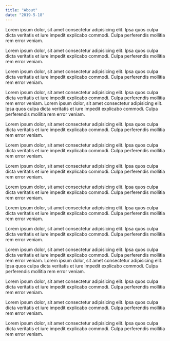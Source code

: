 ```yaml
---
title: "About"
date: "2019-5-18"
---
```


Lorem ipsum dolor, sit amet consectetur adipisicing elit. Ipsa quos culpa dicta veritatis et iure impedit explicabo commodi. Culpa perferendis mollitia rem error veniam. 

Lorem ipsum dolor, sit amet consectetur adipisicing elit. Ipsa quos culpa dicta veritatis et iure impedit explicabo commodi. Culpa perferendis mollitia rem error veniam. 

Lorem ipsum dolor, sit amet consectetur adipisicing elit. Ipsa quos culpa dicta veritatis et iure impedit explicabo commodi. Culpa perferendis mollitia rem error veniam. 

Lorem ipsum dolor, sit amet consectetur adipisicing elit. Ipsa quos culpa dicta veritatis et iure impedit explicabo commodi. Culpa perferendis mollitia rem error veniam. 
Lorem ipsum dolor, sit amet consectetur adipisicing elit. Ipsa quos culpa dicta veritatis et iure impedit explicabo commodi. Culpa perferendis mollitia rem error veniam. 

Lorem ipsum dolor, sit amet consectetur adipisicing elit. Ipsa quos culpa dicta veritatis et iure impedit explicabo commodi. Culpa perferendis mollitia rem error veniam. 

Lorem ipsum dolor, sit amet consectetur adipisicing elit. Ipsa quos culpa dicta veritatis et iure impedit explicabo commodi. Culpa perferendis mollitia rem error veniam. 

Lorem ipsum dolor, sit amet consectetur adipisicing elit. Ipsa quos culpa dicta veritatis et iure impedit explicabo commodi. Culpa perferendis mollitia rem error veniam. 

Lorem ipsum dolor, sit amet consectetur adipisicing elit. Ipsa quos culpa dicta veritatis et iure impedit explicabo commodi. Culpa perferendis mollitia rem error veniam. 

Lorem ipsum dolor, sit amet consectetur adipisicing elit. Ipsa quos culpa dicta veritatis et iure impedit explicabo commodi. Culpa perferendis mollitia rem error veniam. 

Lorem ipsum dolor, sit amet consectetur adipisicing elit. Ipsa quos culpa dicta veritatis et iure impedit explicabo commodi. Culpa perferendis mollitia rem error veniam. 

Lorem ipsum dolor, sit amet consectetur adipisicing elit. Ipsa quos culpa dicta veritatis et iure impedit explicabo commodi. Culpa perferendis mollitia rem error veniam. 
Lorem ipsum dolor, sit amet consectetur adipisicing elit. Ipsa quos culpa dicta veritatis et iure impedit explicabo commodi. Culpa perferendis mollitia rem error veniam. 

Lorem ipsum dolor, sit amet consectetur adipisicing elit. Ipsa quos culpa dicta veritatis et iure impedit explicabo commodi. Culpa perferendis mollitia rem error veniam. 

Lorem ipsum dolor, sit amet consectetur adipisicing elit. Ipsa quos culpa dicta veritatis et iure impedit explicabo commodi. Culpa perferendis mollitia rem error veniam. 

Lorem ipsum dolor, sit amet consectetur adipisicing elit. Ipsa quos culpa dicta veritatis et iure impedit explicabo commodi. Culpa perferendis mollitia rem error veniam. 
